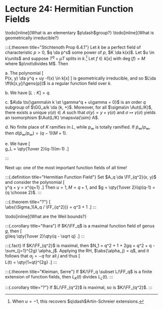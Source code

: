# Lecture 24: Hermitian Function Fields

\todo[inline]{What is an elementary $p\dash$group?}
\todo[inline]{What is geometrically irreducible?}

:::{.theorem title="Stichtenoth Prop 6.4.1"}
Let $k$ be a perfect field of characteristic $p>0$, $q \da p^s$ some power of $p$, $K \da k(x)$.
Let $u \in k\units$ and suppose $T^q + \mu T$ splits in $k$.[^q_artin]
Let $f\in k[x]$ with $\deg(f) = M$ where $p\not\divides M$.
Then

a. The polynomial 
\[  
P(x, y) \da y^q + uy -f(x) \in k[x]
\]
is geometrically irreducible, and so $L\da \ff(k[x,y]/\gens{p})$ is a regular function field over $k$.

b. We have $[L: K] = q$.

c. $A\da \ts{\gamma\in k \st \gamma^q + u\gamma = 0}$ is an order $q$ subgroup of $\GG_a/k \da (k, +)$.
  Moreover, for all $\sigma\in \Aut(L/K)$, there exists a unique $\gamma(\sigma)\in A$ such that $\sigma(y) = y + \gamma(\sigma)$ and $\sigma \mapsto \gamma(\sigma)$ yields an isomorphism $\Aut(L/K) \mapsvia{\sim} A$.

d. No finite place of $K$ ramifies in $L$, while $p_\infty$ is totally ramified.
If $\tilde p_ \infty / p_ \infty$, then $d(\tilde p_ \infty / p_ \infty) = (q-1)(M+1)$.

e. We have
\[  
g_L = \qty{1\over 2}(q-1)(m-1)
.\]

[^q_artin]: When $u=-1$, this recovers $q\dash$Artin-Schreier extensions.

:::

Next up: one of the most important function fields of all time!

:::{.definition title="Hermitian Function Field"}
Set $A_q \da \FF_{q^2}(x, y)$ and consider the polynomial
\[  
y^q + y = x^{q+1}
.\]
Then $u=1, M = q+1$, and $g = \qty{1\over 2}(q)(q-1) = {q \choose 2}$.
:::

:::{.theorem title="?"}
\[  
\abs{\Sigma_1(A_q / \FF_{q^2})} = q^3 + 1
.\]
:::

\todo[inline]{What are the Weil bounds?}

:::{.corollary title="Ihara"}
If $K/\FF_q$ is a maximal function field of genus $g$, then 
\[  
g\leq \qty{1\over 2}\qty{q - \sqrt q}
.\]
:::

:::{.fact}
If $K/\FF_{q^2}$ is maximal, then $N_1 = q^2 + 1 + 2gq = q^2 + q - \sum_{j=1}^{2g} \alpha_j$.
Applying the RH, $\abs{\alpha_j} = q$, and it follows that $\alpha_j = -q$ for all $j$ and thus
\[  
L(t) = \qty{1+qt}^{2g}
.\]
:::

:::{.theorem title="Kleiman, Serre"}
If $K/\FF_q \subset L/\FF_q$ is a finite extension of function fields, then $L_K(t)$ divides $L_L(t)$.
:::

:::{.corollary title="?"}
If $L/\FF_{q^2}$ is maximal, so is $K/\FF_{q^2}$.
:::



